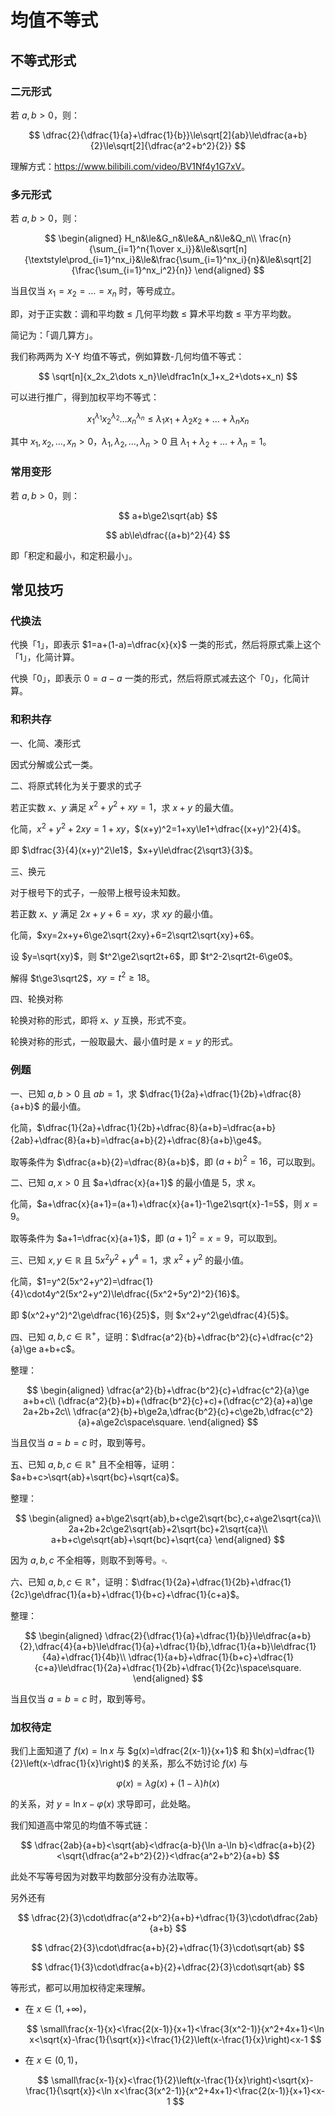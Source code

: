 # 均值不等式

## 不等式形式

### 二元形式

若 $a,b>0$，则：

$$
\dfrac{2}{\dfrac{1}{a}+\dfrac{1}{b}}\le\sqrt[2]{ab}\le\dfrac{a+b}{2}\le\sqrt[2]{\dfrac{a^2+b^2}{2}}
$$

理解方式：<https://www.bilibili.com/video/BV1Nf4y1G7xV>。

### 多元形式

若 $a,b>0$，则：

$$
\begin{aligned}
H_n&\le&G_n&\le&A_n&\le&Q_n\\
\frac{n}{\sum_{i=1}^n{1\over x_i}}&\le&\sqrt[n]{\textstyle\prod_{i=1}^nx_i}&\le&\frac{\sum_{i=1}^nx_i}{n}&\le&\sqrt[2]{\frac{\sum_{i=1}^nx_i^2}{n}}
\end{aligned}
$$

当且仅当 $x_1=x_2=\dots=x_n$ 时，等号成立。

即，对于正实数：调和平均数 ≤ 几何平均数 ≤ 算术平均数 ≤ 平方平均数。

简记为：「调几算方」。

我们称两两为 X-Y 均值不等式，例如算数-几何均值不等式：

$$
\sqrt[n]{x_2x_2\dots x_n}\le\dfrac1n(x_1+x_2+\dots+x_n)
$$

可以进行推广，得到加权平均不等式：

$$
x_1^{\lambda_1}x_2^{\lambda_2}\dots x_n^{\lambda_n}\le\lambda_1x_1+\lambda_2x_2+\dots+\lambda_nx_n
$$

其中 $x_1,x_2,\dots,x_n>0$，$\lambda_1,\lambda_2,\dots,\lambda_n>0$ 且 $\lambda_1+\lambda_2+\dots+\lambda_n=1$。

### 常用变形

若 $a,b>0$，则：

$$
a+b\ge2\sqrt{ab}
$$

$$
ab\le\dfrac{(a+b)^2}{4}
$$

即「积定和最小，和定积最小」。

## 常见技巧

### 代换法

代换「$1$」，即表示 $1=a+(1-a)=\dfrac{x}{x}$ 一类的形式，然后将原式乘上这个「$1$」，化简计算。

代换「$0$」，即表示 $0=a-a$ 一类的形式，然后将原式减去这个「$0$」，化简计算。

### 和积共存

一、化简、凑形式

因式分解或公式一类。

二、将原式转化为关于要求的式子

若正实数 $x$、$y$ 满足 $x^2+y^2+xy=1$，求 $x+y$ 的最大值。

化简，$x^2+y^2+2xy=1+xy$，$(x+y)^2=1+xy\le1+\dfrac{(x+y)^2}{4}$。

即 $\dfrac{3}{4}(x+y)^2\le1$，$x+y\le\dfrac{2\sqrt3}{3}$。

三、换元

对于根号下的式子，一般带上根号设未知数。

若正数 $x$、$y$ 满足 $2x+y+6=xy$，求 $xy$ 的最小值。

化简，$xy=2x+y+6\ge2\sqrt{2xy}+6=2\sqrt2\sqrt{xy}+6$。

设 $y=\sqrt{xy}$，则 $t^2\ge2\sqrt2t+6$，即 $t^2-2\sqrt2t-6\ge0$。

解得 $t\ge3\sqrt2$，$xy=t^2\ge18$。

四、轮换对称

轮换对称的形式，即将 $x$、$y$ 互换，形式不变。

轮换对称的形式，一般取最大、最小值时是 $x=y$ 的形式。

### 例题

一、已知 $a,b>0$ 且 $ab=1$，求 $\dfrac{1}{2a}+\dfrac{1}{2b}+\dfrac{8}{a+b}$ 的最小值。

化简，$\dfrac{1}{2a}+\dfrac{1}{2b}+\dfrac{8}{a+b}=\dfrac{a+b}{2ab}+\dfrac{8}{a+b}=\dfrac{a+b}{2}+\dfrac{8}{a+b}\ge4$。

取等条件为 $\dfrac{a+b}{2}=\dfrac{8}{a+b}$，即 $(a+b)^2=16$，可以取到。

二、已知 $a,x>0$ 且 $a+\dfrac{x}{a+1}$ 的最小值是 $5$，求 $x$。

化简，$a+\dfrac{x}{a+1}=(a+1)+\dfrac{x}{a+1}-1\ge2\sqrt{x}-1=5$，则 $x=9$。

取等条件为 $a+1=\dfrac{x}{a+1}$，即 $(a+1)^2=x=9$，可以取到。

三、已知 $x,y\in\mathbb R$ 且 $5x^2y^2+y^4=1$，求 $x^2+y^2$ 的最小值。

化简，$1=y^2(5x^2+y^2)=\dfrac{1}{4}\cdot4y^2(5x^2+y^2)\le\dfrac{(5x^2+5y^2)^2}{16}$。

即 $(x^2+y^2)^2\ge\dfrac{16}{25}$，则 $x^2+y^2\ge\dfrac{4}{5}$。

四、已知 $a,b,c\in\mathbb R^+$，证明：$\dfrac{a^2}{b}+\dfrac{b^2}{c}+\dfrac{c^2}{a}\ge a+b+c$。

整理：

$$
\begin{aligned}
\dfrac{a^2}{b}+\dfrac{b^2}{c}+\dfrac{c^2}{a}\ge a+b+c\\
(\dfrac{a^2}{b}+b)+(\dfrac{b^2}{c}+c)+(\dfrac{c^2}{a}+a)\ge 2a+2b+2c\\
\dfrac{a^2}{b}+b\ge2a,\dfrac{b^2}{c}+c\ge2b,\dfrac{c^2}{a}+a\ge2c\space\square.
\end{aligned}
$$

当且仅当 $a=b=c$ 时，取到等号。

五、已知 $a,b,c\in\mathbb R^+$ 且不全相等，证明：$a+b+c>\sqrt{ab}+\sqrt{bc}+\sqrt{ca}$。

整理：

$$
\begin{aligned}
a+b\ge2\sqrt{ab},b+c\ge2\sqrt{bc},c+a\ge2\sqrt{ca}\\
2a+2b+2c\ge2\sqrt{ab}+2\sqrt{bc}+2\sqrt{ca}\\
a+b+c\ge\sqrt{ab}+\sqrt{bc}+\sqrt{ca}
\end{aligned}
$$

因为 $a,b,c$ 不全相等，则取不到等号。$\square.$

六、已知 $a,b,c\in\mathbb R^+$，证明：$\dfrac{1}{2a}+\dfrac{1}{2b}+\dfrac{1}{2c}\ge\dfrac{1}{a+b}+\dfrac{1}{b+c}+\dfrac{1}{c+a}$。

整理：

$$
\begin{aligned}
\dfrac{2}{\dfrac{1}{a}+\dfrac{1}{b}}\le\dfrac{a+b}{2},\dfrac{4}{a+b}\le\dfrac{1}{a}+\dfrac{1}{b},\dfrac{1}{a+b}\le\dfrac{1}{4a}+\dfrac{1}{4b}\\
\dfrac{1}{a+b}+\dfrac{1}{b+c}+\dfrac{1}{c+a}\le\dfrac{1}{2a}+\dfrac{1}{2b}+\dfrac{1}{2c}\space\square.
\end{aligned}
$$

当且仅当 $a=b=c$ 时，取到等号。


### 加权待定

我们上面知道了 $f(x)=\ln x$ 与 $g(x)=\dfrac{2(x-1)}{x+1}$ 和 $h(x)=\dfrac{1}{2}\left(x-\dfrac{1}{x}\right)$ 的关系，那么不妨讨论 $f(x)$ 与

$$
\varphi(x)=\lambda g(x)+(1-\lambda)h(x)
$$

的关系，对 $y=\ln x-\varphi(x)$ 求导即可，此处略。

我们知道高中常见的均值不等式链：

$$
\dfrac{2ab}{a+b}<\sqrt{ab}<\dfrac{a-b}{\ln a-\ln b}<\dfrac{a+b}{2}<\sqrt{\dfrac{a^2+b^2}{2}}<\dfrac{a^2+b^2}{a+b}
$$

此处不写等号因为对数平均数部分没有办法取等。

另外还有

$$
\dfrac{2}{3}\cdot\dfrac{a^2+b^2}{a+b}+\dfrac{1}{3}\cdot\dfrac{2ab}{a+b}
$$

$$
\dfrac{2}{3}\cdot\dfrac{a+b}{2}+\dfrac{1}{3}\cdot\sqrt{ab}
$$

$$
\dfrac{1}{3}\cdot\dfrac{a+b}{2}+\dfrac{2}{3}\cdot\sqrt{ab}
$$

等形式，都可以用加权待定来理解。

- 在 $x\in(1,+\infty)$，

    $$
    \small\frac{x-1}{x}<\frac{2(x-1)}{x+1}<\frac{3(x^2-1)}{x^2+4x+1}<\ln x<\sqrt{x}-\frac{1}{\sqrt{x}}<\frac{1}{2}\left(x-\frac{1}{x}\right)<x-1
    $$

- 在 $x\in(0,1)$，

    $$
    \small\frac{x-1}{x}<\frac{1}{2}\left(x-\frac{1}{x}\right)<\sqrt{x}-\frac{1}{\sqrt{x}}<\ln x<\frac{3(x^2-1)}{x^2+4x+1}<\frac{2(x-1)}{x+1}<x-1
    $$
